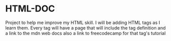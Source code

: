 # HTML-DOC
Project to help me improve my HTML skill.
I will be adding HTML tags as I learn them.
Every tag will have a page that will include the  tag definition and a link to the mdn web docs also a link to  freecodecamp for that tag's tutorial
